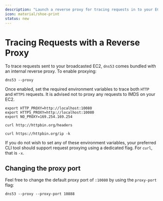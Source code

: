 ```yaml
---
description: "Launch a reverse proxy for tracing requests in to your EC2"
icon: material/shoe-print
status: new
---
```


# Tracing Requests with a Reverse Proxy

To trace requests sent to your broadcasted EC2, `dns53` comes bundled with an internal reverse proxy. To enable proxying:

```{ .sh .no-select }
dns53 --proxy
```

Once enabled, set the required environment variables to trace both `HTTP` and `HTTPS` requests. It is advised not to proxy any requests to IMDS on your EC2.

```{ .sh .no-select }
export HTTP_PROXY=http://localhost:10080
export HTTPS_PROXY=http://localhost:10080
export NO_PROXY=169.254.169.254
```

```{ .sh .no-select }
curl http://httpbin.org/headers
```

```{ .sh .no-select }
curl https://httpbin.org/ip -k
```

If you do not wish to set any of these environment variables, your preferred CLI tool should support request proxying using a dedicated flag. For `curl`, that is `-x`.

## Changing the proxy port

Feel free to change the default proxy port of `:10080` by using the `proxy-port` flag:

```{ .sh .no-select }
dns53 --proxy --proxy-port 10888
```
